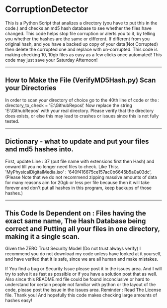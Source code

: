 # CorruptionDetector
This is a Python Script that analizes a directory (you have to put this in the code.) and checks an md5 hash database to see whether the files have changed. 
This code helps stop file corruption or alerts you to it, by telling you whether the hashes are the same or different. If different from you original hash, and you have a backed up copy of your data(Not Corrupted) then delete the corrupted one and replace with un-corrupted. This code is making checking 10, 10gb files as easy as a few clicks once automated! This code may just save your Saturday Afternoon!

--------------------------------------------------
How to Make the File (VerifyMD5Hash.py) Scan your Directories
--------------------------------------------------
In order to scan your directory of choice go to the 40th line of code or the    :    directory_to_check = 'E:\\GithubRepos\\'
Now replace the string 'E:\\GithubRepos' with your real directory. Please verify that the directory does exists, or else this may lead to crashes or issues since this is not fully tested.

--------------------------------------------------
Dictionary - what to update and put your files and md5 hashes into.
--------------------------------------------------

First, update Line : 37 (put file name with extensions first then Hash) and onward till you no longer need files to check.
Like This:.
    'MyPhysicalDigitalMedia.iso' : '640f416675ce157ac0b6645b5a0a03dc',          (Please Note that we do not recommend zipping massive amounts of data for many reasons aim for 20gb or less per file because then it will take forever and don't put all hashes in this program, keep backups of those hashes.)

--------------------------------------------------
This Code Is Dependent on : 
Files having the exact same name,
The Hash Database being correct and
Putting all your files in one directory, making it a single scan.
--------------------------------------------------
Given the ZERO Trust Security Model (Do not trust always verify) I recommend you do not download my code unless have looked at it yourself, and have verifed that it is safe, since we are all human and make mistakes.

If You find a bug or Security Issue please post it in the issues area. And I will try to solve it as fast as possible or if you have a solution post that as well. 
Also since this README.md file could be found inconclusive or hard to understand for certain people not familiar with python or the layout of the code, please post the issue in the issues area.
Reminder : Read The License file.
Thank you! And hopefully this code makes checking large amounts of hashes easy!
